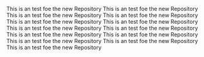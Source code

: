 This is an test foe the new Repository
This is an test foe the new Repository
This is an test foe the new Repository
This is an test foe the new Repository
This is an test foe the new Repository
This is an test foe the new Repository
This is an test foe the new Repository
This is an test foe the new Repository
This is an test foe the new Repository
This is an test foe the new Repository
This is an test foe the new Repository
This is an test foe the new Repository
This is an test foe the new Repository
